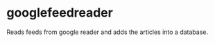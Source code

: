 googlefeedreader
================

Reads feeds from google reader and adds the articles into a database.